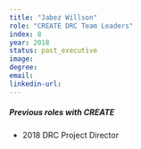 ```yaml
---
title: "Jabez Willson"
role: "CREATE DRC Team Leaders"
index: 8
year: 2018
status: past_executive
image: 
degree:
email:
linkedin-url:
---
```

##### Previous roles with CREATE

- 2018 DRC Project Director
